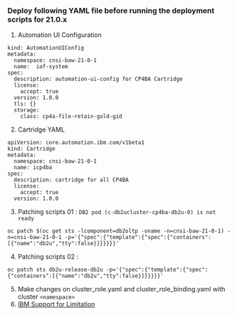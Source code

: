 ### Deploy following YAML file before running the deployment scripts for 21.0.x

1. Automation UI Configuration
```console apiVersion: core.automation.ibm.com/v1beta1
kind: AutomationUIConfig
metadata:
  namespace: cnsi-baw-21-0-1
  name:  iaf-system
spec:
  description: automation-ui-config for CP4BA Cartridge
  license:
    accept: true
  version: 1.0.0
  tls: {}
  storage:
    class: cp4a-file-retain-gold-gid
```
2. Cartridge YAML
```console
apiVersion: core.automation.ibm.com/v1beta1
kind: Cartridge
metadata:
  namespace: cnsi-baw-21-0-1
  name: icp4ba
spec:
  description: cartridge for all CP4BA
  license:
    accept: true
  version: 1.0.0
 ```
 3. Patching scripts 01 : `DB2 pod (c-db2ucluster-cp4ba-db2u-0) is not ready`
 ```console
 oc patch $(oc get sts -lcomponent=db2oltp -oname -n=cnsi-baw-21-0-1) -n=cnsi-baw-21-0-1 -p='{"spec":{"template":{"spec":{"containers":[{"name":"db2u","tty":false}]}}}}}'
 ```
 4. Patching scripts 02 :
 ```console
 oc patch sts db2u-release-db2u -p='{"spec":{"template":{"spec":{"containers":[{"name":"db2u","tty":false}]}}}}}'
 ```
 5. Make changes on cluster_role.yaml and cluster_role_binding.yaml with cluster `<namespace>`
 6. [IBM Support for Limitation](https://www.ibm.com/support/pages/node/6426995/#v10-apic-support)

